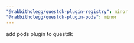 ```yaml
---
"@rabbitholegg/questdk-plugin-registry": minor
"@rabbitholegg/questdk-plugin-pods": minor
---
```


add pods plugin to questdk
